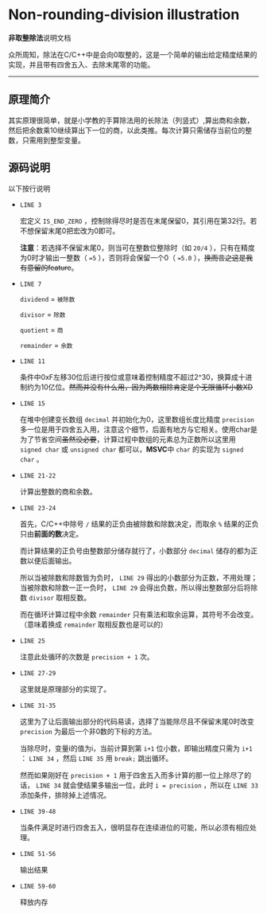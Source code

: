 ﻿# Non-rounding-division illustration

**非取整除法**说明文档

众所周知，除法在C/C++中是会向0取整的，这是一个简单的输出给定精度结果的实现，并且带有四舍五入、去除末尾零的功能。

---

## 原理简介

其实原理很简单，就是小学教的手算除法用的长除法（列竖式）,算出商和余数，然后把余数乘10继续算出下一位的商，以此类推。每次计算只需储存当前位的整数，只需用到整型变量。

## 源码说明

以下按行说明

- `LINE 3` 

  宏定义 `IS_END_ZERO` ，控制除得尽时是否在末尾保留0，其引用在第32行。若不想保留末尾0把宏改为0即可。

  **注意**：若选择不保留末尾0，则当可在整数位整除时（如 `20/4` ），只有在精度为0时才输出一整数（ `=5` ），否则将会保留一个0（ `=5.0` ），~~换而言之这是我有意留的feature~~。

- `LINE 7` 

  `dividend` = `被除数` 

  `divisor` = `除数` 

  `quotient` = `商` 

  `remainder` = `余数`

- `LINE 11` 

  条件中0xF左移30位后进行按位或意味着控制精度不超过2^30，换算成十进制约为10亿位。~~然而并没有什么用，因为两数相除肯定是个无限循环小数XD~~

- `LINE 15` 

  在堆中创建变长数组 `decimal` 并初始化为0，这里数组长度比精度 `precision` 多一位是用于四舍五入用，注意这个细节，后面有地方与它相关。使用char是为了节省空间~~虽然没必要~~，计算过程中数组的元素总为正数所以这里用 `signed char` 或 `unsigned char` 都可以，**MSVC**中 `char` 的实现为 `signed char` 。

- `LINE 21-22` 

  计算出整数的商和余数。

- `LINE 23-24` 

  首先，C/C++中除号 `/` 结果的正负由被除数和除数决定，而取余 `%` 结果的正负只由**前面的数**决定。

  而计算结果的正负号由整数部分储存就行了，小数部分 `decimal` 储存的都为正数以便后面输出。

  所以当被除数和除数皆为负时， `LINE 29` 得出的小数部分为正数，不用处理；当被除数和除数一正一负时， `LINE 29` 会得出负数，所以得出整数部分后将除数 `divisor` 取相反数。

  而在循环计算过程中余数 `remainder` 只有乘法和取余运算，其符号不会改变。（意味着换成 `remainder` 取相反数也是可以的）

- `LINE 25` 

  注意此处循环的次数是 `precision + 1` 次。

- `LINE 27-29` 

  这里就是原理部分的实现了。

- `LINE 31-35` 

  这里为了让后面输出部分的代码易读，选择了当能除尽且不保留末尾0时改变 `precision` 为最后一个非0数的下标的方法。

  当除尽时，变量i的值为i，当前计算到第 `i+1` 位小数，即输出精度只需为 `i+1` ： `LINE 34` ，然后 `LINE 35` 用 `break;` 跳出循环。

  然而如果刚好在 `precision + 1` 用于四舍五入而多计算的那一位上除尽了的话， `LINE 34` 就会使结果多输出一位，此时 `i = precision` ，所以在 `LINE 33` 添加条件，排除掉上述情况。

- `LINE 39-48` 

  当条件满足时进行四舍五入，很明显存在连续进位的可能，所以必须有相应处理。

- `LINE 51-56` 

  输出结果

- `LINE 59-60` 

  释放内存
